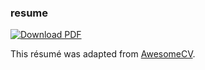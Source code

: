### resume

[![Download PDF](https://img.shields.io/badge/download-pdf-orange.svg)](https://github.com/johnsoe/resume/raw/main/evan-johnson-resume.pdf)

This résumé was adapted from [AwesomeCV](https://github.com/posquit0/Awesome-CV).